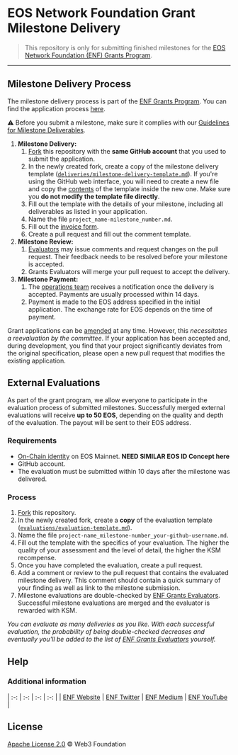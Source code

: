 # EOS Network Foundation Grant Milestone Delivery <!-- omit in toc -->

> This repository is only for submitting finished milestones for the [EOS Network Foundation (ENF) Grants Program](https://github.com/eosnetworkfoundation/grant-framework).

---

## Milestone Delivery Process

The milestone delivery process is part of the [ENF Grants Program](https://github.com/eosnetworkfoundation/grant-framework). You can find the application process [here](https://github.com/eosnetworkfoundation/grant-framework#grant-process-for-new-proposals).  

:warning: Before you submit a milestone, make sure it complies with our [Guidelines for Milestone Deliverables](https://github.com/eosnetworkfoundation/grant-framework/blob/master/docs/milestone-deliverables-guidelines.md).

1. **Milestone Delivery:**
   1. [Fork](https://github.com/eosnetworkfoundation/grant-milestones/fork) this repository with the **same GitHub account** that you used to submit the application.
   2. In the newly created fork, create a copy of the milestone delivery template ([`deliveries/milestone-delivery-template.md`](deliveries/milestone-delivery-template.md)). If you're using the GitHub web interface, you will need to create a new file and copy the [contents](https://raw.githubusercontent.com/eosnetworkfoundation/grant-milestones/master/deliveries/milestone-delivery-template.md) of the template inside the new one. Make sure you **do not modify the template file directly**.
   5. Fill out the template with the details of your milestone, including all deliverables as listed in your application.
   4. Name the file `project_name-milestone_number.md`.
   5. Fill out the [invoice form](https://forms.gle/wLuAzXKa9qYrZQob9).
   6. Create a pull request and fill out the comment template.
2. **Milestone Review:**
   1. [Evaluators](https://github.com/eosnetworkfoundation/grant-framework#grant-evaluators) may issue comments and request changes on the pull request. Their feedback needs to be resolved before your milestone is accepted.
   2. Grants Evaluators will merge your pull request to accept the delivery.
3. **Milestone Payment:**
   1. The [operations team](https://github.com/eosnetworkfoundation/grant-framework#grant-operations) receives a notification once the delivery is accepted. Payments are usually processed within 14 days.
   2. Payment is made to the EOS address specified in the initial application. The exchange rate for EOS depends on the time of payment.

Grant applications can be [amended](https://github.com/eosnetworkfoundation/grant-framework#changes-to-a-grant-after-approval) at any time. However, this _necessitates a reevaluation by the committee_. If your application has been accepted and, during development, you find that your project significantly deviates from the original specification, please open a new pull request that modifies the existing application.

## External Evaluations

As part of the grant program, we allow everyone to participate in the evaluation process of submitted milestones. Successfully merged external evaluations will receive **up to 50 EOS**, depending on the quality and depth of the evaluation. The payout will be sent to their EOS address.

### Requirements

- [On-Chain identity](https://guide.kusama.network/docs/mirror-learn-identity/) on EOS Mainnet. **NEED SIMILAR EOS ID Concept here**
- GitHub account.
- The evaluation must be submitted within 10 days after the milestone was delivered.

### Process

1. [Fork](https://github.com/eosnetworkfoundation/grant-milestones/fork) this repository.
2. In the newly created fork, create a **copy** of the evaluation template ([`evaluations/evaluation-template.md`](evaluations/evaluation-template.md)).
3. Name the file `project-name_milestone-number_your-github-username.md`.
4. Fill out the template with the specifics of your evaluation. The higher the quality of your assessment and the level of detail, the higher the KSM recompense.
5. Once you have completed the evaluation, create a pull request.
6. Add a comment or review to the pull request that contains the evaluated milestone delivery. This comment should contain a quick summary of your finding as well as link to the milestone submission.
7. Milestone evaluations are double-checked by [ENF Grants Evaluators](https://github.com/eosnetworkfoundation/grant-framework#grant-teams). Successful milestone evaluations are merged and the evaluator is rewarded with KSM.

*You can evaluate as many deliveries as you like. With each successful evaluation, the probability of being double-checked decreases and eventually you'll be added to the list of [ENF Grants Evaluators](https://github.com/eosnetworkfoundation/grant-framework#grant-evaluators) yourself.*

## Help

### Additional information

| :-: | :-: | :-: | :-: |
| [ENF Website](https://eosn.foundation) | [ENF Twitter](https://twitter.com/eosnfoundation) | [ENF Medium](https://medium.com/eos-network-foundation) |  [ENF YouTube](https://www.youtube.com/c/EverythingEOS) |


## License <!-- omit in toc -->

[Apache License 2.0](LICENSE) © Web3 Foundation
